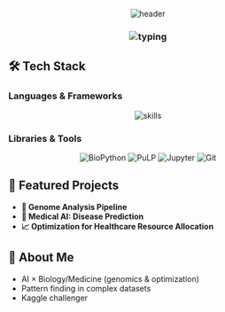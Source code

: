 <!-- Waving Gradient Banner (header) -->
<p align="center">
  <img src="https://capsule-render.vercel.app/api?type=waving&height=180&color=0:4B8BBE,100:306998&text=mizomizo1&fontColor=ffffff&fontAlign=50&fontAlignY=35&desc=AI%20%7C%20Computational%20Biology%20%7C%20Optimization&descAlign=50&descAlignY=60" alt="header" />
</p>

<!-- Animated Typing Subtitle -->
<h3 align="center">
  <img src="https://readme-typing-svg.demolab.com?font=Fira+Code&weight=500&size=22&pause=1000&center=true&vCenter=true&width=820&color=4B8BBE&lines=Medical+Student+in+Osaka;AI+%26+Computational+Biology+Enthusiast;Optimization+%2F+Genome+Analysis+%2F+PyTorch" alt="typing" />
</h3>

## 🛠 Tech Stack

### Languages & Frameworks
<p align="center">
  <img src="https://skillicons.dev/icons?i=python,html,css,js,mysql,pytorch" alt="skills" />
</p>

### Libraries & Tools
<p align="center">
  <!-- Skill Iconsにないものはバッジで補完 -->
  <img src="https://img.shields.io/badge/BioPython-009688?style=for-the-badge&logo=python&logoColor=white" alt="BioPython" />
  <img src="https://img.shields.io/badge/PuLP-FFC107?style=for-the-badge&logo=python&logoColor=black" alt="PuLP" />
  <img src="https://img.shields.io/badge/Notebook-Jupyter-F37626?style=for-the-badge&logo=jupyter&logoColor=white" alt="Jupyter" />
  <img src="https://img.shields.io/badge/Version%20Control-Git-F05032?style=for-the-badge&logo=git&logoColor=white" alt="Git" />
</p>

## 📌 Featured Projects
- **🧬 Genome Analysis Pipeline** 
- **🤖 Medical AI: Disease Prediction** 
- **📈 Optimization for Healthcare Resource Allocation**

## 🚀 About Me
- AI × Biology/Medicine (genomics & optimization)  
- Pattern finding in complex datasets  
- Kaggle challenger  
